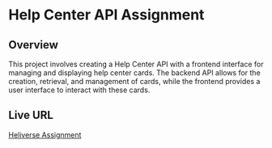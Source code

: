 # Help Center API Assignment
## Overview
This project involves creating a Help Center API with a frontend interface for managing and displaying help center cards. The backend API allows for the creation, retrieval, and management of cards, while the frontend provides a user interface to interact with these cards.

## Live URL

[Heliverse Assignment ](https://helpcenter-gold.vercel.app/)
